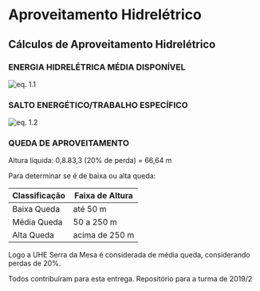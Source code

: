 # Aproveitamento Hidrelétrico

## Cálculos de Aproveitamento Hidrelétrico

### ENERGIA HIDRELÉTRICA MÉDIA DISPONÍVEL
![eq. 1.1](https://drive.google.com/open?id=10wvijpPgpwTKNkx7DwbaqOh1n9rykHhw)

### SALTO ENERGÉTICO/TRABALHO ESPECÍFICO
![eq. 1.2](https://drive.google.com/file/d/1R-jkBtbCq_-1aXMDlm-_j_ox1XKZLs3n/view?usp=sharing)

### QUEDA DE APROVEITAMENTO

Altura líquida: 0,8.83,3 (20\% de perda) = 66,64 m

Para determinar se é de baixa ou alta queda:


Classificação | Faixa de Altura 
--------------|-----------------
Baixa Queda   | até 50 m
Média Queda   | 50 a 250 m
Alta Queda    | acima de 250 m


Logo a UHE Serra da Mesa é considerada de média queda, considerando perdas de 20\%.

Todos contribuíram para esta entrega.
Repositório para a turma de 2019/2
